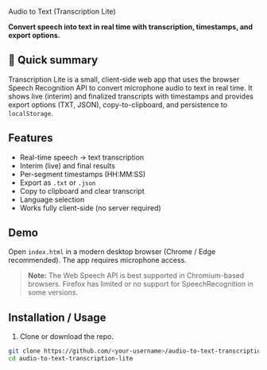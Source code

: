  Audio to Text (Transcription Lite)

**Convert speech into text in real time with transcription, timestamps, and export options.**

## 🚀 Quick summary

Transcription Lite is a small, client-side web app that uses the browser Speech Recognition API to convert microphone audio to text in real time. It shows live (interim) and finalized transcripts with timestamps and provides export options (TXT, JSON), copy-to-clipboard, and persistence to `localStorage`.

## Features

- Real-time speech → text transcription
- Interim (live) and final results
- Per-segment timestamps (HH:MM:SS)
- Export as `.txt` or `.json`
- Copy to clipboard and clear transcript
- Language selection
- Works fully client-side (no server required)

## Demo

Open `index.html` in a modern desktop browser (Chrome / Edge recommended). The app requires microphone access.

> **Note:** The Web Speech API is best supported in Chromium-based browsers. Firefox has limited or no support for SpeechRecognition in some versions.

## Installation / Usage

1. Clone or download the repo.

```bash
git clone https://github.com/<your-username>/audio-to-text-transcription-lite.git
cd audio-to-text-transcription-lite